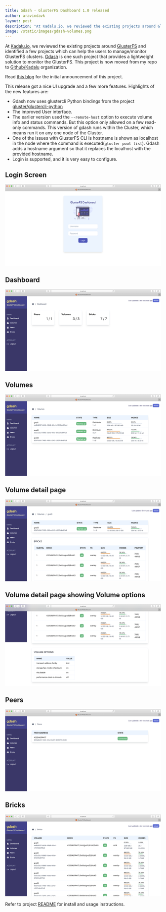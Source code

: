 ```yaml
---
title: Gdash - GlusterFS Dashboard 1.0 released
author: aravindavk
layout: post
description: "At Kadalu.io, we reviewed the existing projects around GlusterFS and identified a few projects which can help the users to manage/monitor GlusterFS clusters."
image: /static/images/gdash-volumes.png
---
```


At [Kadalu.io](https://kadalu.io), we reviewed the existing projects around [GlusterFS](https://gluster.org) and identified a few projects which can help the users to manage/monitor GlusterFS clusters. [Gdash](https://github.com/kadalu/gdash) is one such project that provides a lightweight solution to monitor the GlusterFS. This project is now moved from my repo to [Github/Kadalu](https://github.com/kadalu) organization.

Read [this blog](https://aravindavk.in/blog/introducing-gdash/) for the initial announcement of this project.

This release got a nice UI upgrade and a few more features. Highlights of the new features are:

* Gdash now uses glustercli Python bindings from the project [gluster/glustercli-python](https://github.com/gluster/glustercli-python)
* The improved User interface.
* The earlier version used the `--remote-host` option to execute volume info and status commands. But this option only allowed on a few read-only commands. This version of gdash runs within the Cluster, which means run it on any one node of the Cluster.
* One of the issues with GlusterFS CLI is hostname is shown as localhost in the node where the command is executed(`gluster pool list`). Gdash adds a hostname argument so that it replaces the localhost with the provided hostname.
* Login is supported, and it is very easy to configure.

## Login Screen
![Gdash Login](/static/images/gdash-login.png)

## Dashboard
![Gdash Dashboard](/static/images/gdash-dashboard.png)

## Volumes
![Gdash Volumes](/static/images/gdash-volumes.png)

## Volume detail page
![Gdash Volume Detail](/static/images/gdash-volume-detail.png)

## Volume detail page showing Volume options
![Gdash Volume Opts](/static/images/gdash-volume-opts.png)

## Peers
![Gdash Peers](/static/images/gdash-peers.png)

## Bricks
![Gdash Bricks](/static/images/gdash-bricks.png)

Refer to project [README](https://github.com/kadalu/gdash) for install and usage instructions.






